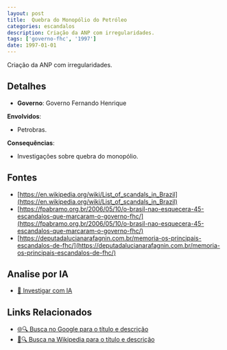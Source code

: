 ```yaml
---
layout: post
title:  Quebra do Monopólio do Petróleo
categories: escandalos
description: Criação da ANP com irregularidades.
tags: ['governo-fhc', '1997']
date: 1997-01-01
---
```


Criação da ANP com irregularidades.

## Detalhes
- **Governo**: Governo Fernando Henrique

**Envolvidos**:
- Petrobras.


**Consequências**:
- Investigações sobre quebra do monopólio.


## Fontes
- [https://en.wikipedia.org/wiki/List_of_scandals_in_Brazil](https://en.wikipedia.org/wiki/List_of_scandals_in_Brazil)
- [https://fpabramo.org.br/2006/05/10/o-brasil-nao-esquecera-45-escandalos-que-marcaram-o-governo-fhc/](https://fpabramo.org.br/2006/05/10/o-brasil-nao-esquecera-45-escandalos-que-marcaram-o-governo-fhc/)
- [https://deputadalucianarafagnin.com.br/memoria-os-principais-escandalos-de-fhc/](https://deputadalucianarafagnin.com.br/memoria-os-principais-escandalos-de-fhc/)


## Analise por IA
- [🤖 Investigar com IA](https://www.perplexity.ai/search?q=Quebra%20do%20Monop%C3%B3lio%20do%20Petr%C3%B3leo%20Cria%C3%A7%C3%A3o%20da%20ANP%20com%20irregularidades.%20Governo%20Fernando%20Henrique)

## Links Relacionados
- [🌐🔍 Busca no Google para o título e descrição](https://www.google.com/search?q=Quebra%20do%20Monop%C3%B3lio%20do%20Petr%C3%B3leo%20Cria%C3%A7%C3%A3o%20da%20ANP%20com%20irregularidades.%20Governo%20Fernando%20Henrique)
- [📖🔍 Busca na Wikipedia para o título e descrição](https://pt.wikipedia.org/w/index.php?search=Quebra%20do%20Monop%C3%B3lio%20do%20Petr%C3%B3leo%20Cria%C3%A7%C3%A3o%20da%20ANP%20com%20irregularidades.%20Governo%20Fernando%20Henrique)


